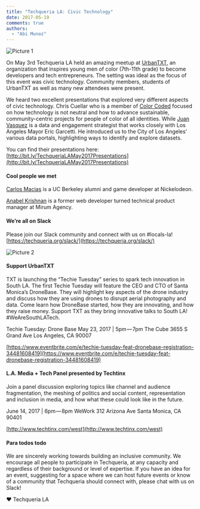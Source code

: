 ```yaml
---
title: "Techqueria LA: Civic Technology"
date: 2017-05-19
comments: true
authors:
  - "Abi Munoz"
---
```


![Picture 1](https://cdn-images-1.medium.com/max/800/1*NwJnxS9-NC0gzA_Gjve2EQ.jpeg)

On May 3rd Techqueria LA held an amazing meetup at [UrbanTXT](http://exploringtech.org/), an organization that inspires young men of color (7th-11th grade) to become developers and tech entrepreneurs. The setting was ideal as the focus of this event was civic technology. Community members, students of UrbanTXT as well as many new attendees were present.

We heard two excellent presentations that explored very different aspects of civic technology. Chris Cuellar who is a member of [Color Coded](http://colorcoded.la/) focused on how technology is not neutral and how to advance sustainable, community-centric projects for people of color of all identities. While [Juan Vasquez](https://www.linkedin.com/in/juansvas/) is a data and engagement strategist that works closely with Los Angeles Mayor Eric Garcetti. He introduced us to the City of Los Angeles’ various data portals, highlighting ways to identify and explore datasets.

You can find their presentations here: [http://bit.ly/TechqueriaLAMay2017Presentations](http://bit.ly/TechqueriaLAMay2017Presentations)

#### Cool people we met

[Carlos Macias](https://www.linkedin.com/in/carlosamacias) is a UC Berkeley alumni and game developer at Nickelodeon.

[Anabel Krishnan](https://www.linkedin.com/in/anabelkrishnan/) is a former web developer turned technical product manager at Mirum Agency.

#### We’re all on Slack

Please join our Slack community and connect with us on #locals-la!
[https://techqueria.org/slack/](https://techqueria.org/slack/)

![Picture 2](https://cdn-images-1.medium.com/max/800/1*dP4mIhISk7EKhz1Dgd1BGA.jpeg)

#### Support UrbanTXT

TXT is launching the “Techie Tuesday” series to spark tech innovation in South LA. The first Techie Tuesday will feature the CEO and CTO of Santa Monica’s DroneBase. They will highlight key aspects of the drone industry and discuss how they are using drones to disrupt aerial photography and data. Come learn how DroneBase started, how they are innovating, and how they raise money. Support TXT as they bring innovative talks to South LA! #WeAreSouthLATech.

Techie Tuesday: Drone Base
May 23, 2017 | 5pm — 7pm
The Cube
3655 S Grand Ave
Los Angeles, CA 90007

[https://www.eventbrite.com/e/techie-tuesday-feat-dronebase-registration-34481608419](https://www.eventbrite.com/e/techie-tuesday-feat-dronebase-registration-34481608419)

#### L.A. Media + Tech Panel presented by Techtinx

Join a panel discussion exploring topics like channel and audience fragmentation, the meshing of politics and social content, representation and inclusion in media, and how what these could look like in the future.

June 14, 2017 | 6pm — 8pm
WeWork
312 Arizona Ave
Santa Monica, CA 90401

[http://www.techtinx.com/west](http://www.techtinx.com/west)

#### Para todos todo

We are sincerely working towards building an inclusive community. We encourage all people to participate in Techqueria, at any capacity and regardless of their background or level of expertise. If you have an idea for an event, suggesting for a space where we can host future events or know of a community that Techqueria should connect with, please chat with us on Slack!

❤ Techqueria LA
